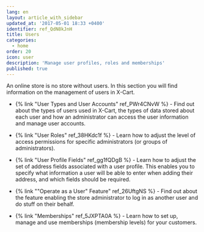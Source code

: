 ```yaml
---
lang: en
layout: article_with_sidebar
updated_at: '2017-05-01 18:33 +0400'
identifier: ref_QdN8kJnH
title: Users
categories:
  - home
order: 20
icon: user
description: 'Manage user profiles, roles and memberships'
published: true
---
```

An online store is no store without users. In this section you will find information on the management of users in X-Cart.

   *   {% link "User Types and User Accounts" ref_PWr4CNvW %} - Find out about the types of users used in X-Cart, the types of data stored about each user and how an administrator can access the user information and manage user accounts.
       
   *   {% link "User Roles" ref_38HKdc1f %} - Learn how to adjust the level of access permissions for specific administrators (or groups of administrators).
       
   *   {% link "User Profile Fields" ref_gg1fQDgB %} - Learn how to adjust the set of address fields associated with a user profile. This enables you to specify what information a user will be able to enter when adding their address, and which fields should be required.
       
   *   {% link ""Operate as a User" Feature" ref_26UftgNS %} - Find out about the feature enabling the store administrator to log in as another user and do stuff on their behalf.
       
   *   {% link "Memberships" ref_5JXPTA0A %} - Learn how to set up, manage and use memberships (membership levels) for your customers.
